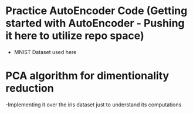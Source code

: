 # Practice AutoEncoder Code (Getting started with AutoEncoder - Pushing it here to utilize repo space)
  - MNIST Dataset used here
# PCA algorithm for dimentionality reduction 
  -Implementing it over the iris dataset just to understand its computations 
